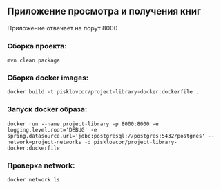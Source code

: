 ## Приложение просмотра и получения книг

Приложение отвечает на порут 8000

### Сборка проекта:
````
mvn clean package
````

### Сборка docker images:
````shell
docker build -t pisklovcor/project-library-docker:dockerfile .
````

### Запуск docker образа:
````shell
docker run --name project-library -p 8000:8000 -e logging.level.root='DEBUG' -e spring.datasource.url='jdbc:postgresql://postgres:5432/postgres' --network=project-networks -d pisklovcor/project-library-docker:dockerfile
````

### Проверка network:
````shell
docker network ls
````